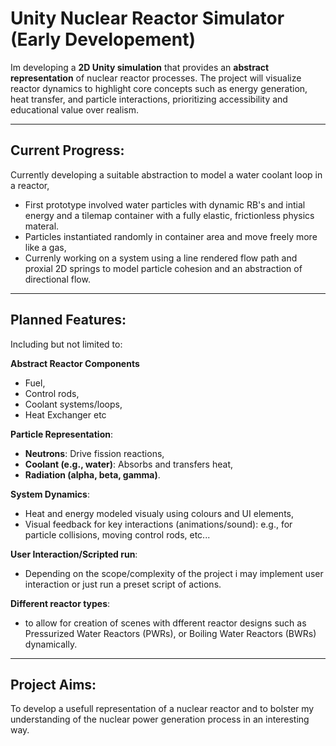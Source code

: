# Unity Nuclear Reactor Simulator (Early Developement)

Im developing a **2D Unity simulation** that provides an **abstract representation** of nuclear reactor processes. The project will visualize reactor dynamics to highlight core concepts such as energy generation, heat transfer, and particle interactions, prioritizing accessibility and educational value over realism.

---

## Current Progress:
Currently developing a suitable abstraction to model a water coolant loop in a reactor, 
- First prototype involved water particles with dynamic RB's and intial energy and a tilemap container with a fully elastic, frictionless physics materal.
- Particles instantiated randomly in container area and move freely more like a gas,
- Currenly working on a system using a line rendered flow path and proxial 2D springs to model particle cohesion and an abstraction of directional flow.

---

## Planned Features:
Including but not limited to:  

**Abstract Reactor Components**
- Fuel,
- Control rods,
- Coolant systems/loops,
- Heat Exchanger etc

**Particle Representation**:
- **Neutrons**: Drive fission reactions,
- **Coolant (e.g., water)**: Absorbs and transfers heat,
- **Radiation (alpha, beta, gamma)**.

**System Dynamics**:
- Heat and energy modeled visualy using colours and UI elements,
- Visual feedback for key interactions (animations/sound): e.g., for particle collisions, moving control rods, etc...

**User Interaction/Scripted run**:
- Depending on the scope/complexity of the project i may implement user interaction or just run a preset script of actions.

**Different reactor types**:
- to allow for creation of scenes with dfferent reactor designs such as Pressurized Water Reactors (PWRs), or Boiling Water Reactors (BWRs) dynamically.
---
## Project Aims:
To develop a usefull representation of a nuclear reactor and to bolster my understanding of the nuclear power generation process in an interesting way.



